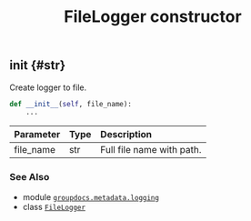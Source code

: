 ﻿---
title: FileLogger constructor
second_title: GroupDocs.Metadata for Python via .NET API References
description: 
type: docs
url: /python-net/groupdocs.metadata.logging/filelogger/__init__/
is_root: false
weight: 10
---

## __init__ {#str}

Create logger to file.



```python
def __init__(self, file_name):
    ...
```


| Parameter | Type | Description |
| :- | :- | :- |
| file_name | str | Full file name with path. |



### See Also
* module [`groupdocs.metadata.logging`](../../)
* class [`FileLogger`](/metadata/python-net/groupdocs.metadata.logging/filelogger)
